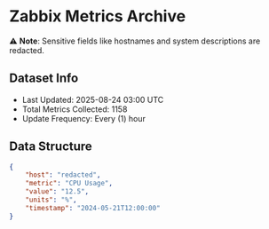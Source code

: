 # Zabbix Metrics Archive

⚠️ **Note**: Sensitive fields like hostnames and system descriptions are redacted.

## Dataset Info
- Last Updated: 2025-08-24 03:00 UTC
- Total Metrics Collected: 1158
- Update Frequency: Every (1) hour

## Data Structure
```json
{
    "host": "redacted",
    "metric": "CPU Usage",
    "value": "12.5",
    "units": "%",
    "timestamp": "2024-05-21T12:00:00"
}
```

